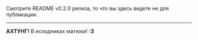 Смотрите README v0.2.0 релиза, то что вы здесь видете не для публикации.

---
**АХТУНГ!** В исходниках матюки! **:3**